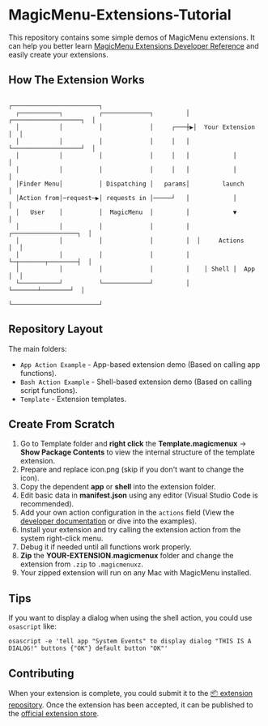 # MagicMenu-Extensions-Tutorial
This repository contains some simple demos of MagicMenu extensions. It can help you better learn [MagicMenu Extensions Developer Reference](https://iboysoft.com/extensions/diy-extensions.html "iBoysoft MagicMenu Extensions Developer Reference") and easily create your extensions.    

## How The Extension Works
```
                                                 ┌────────────────────────┐
  ┌───────────┐          ┌─────────────┐         │ ┌───────────────────┐  │
  │           │          │             │     ┌───┼▶│  Your Extension   │  │
  │           │          │             │     │   │ └───────────────────┘  │
  │           │          │             │     │   │            │           │
  │           │          │             │     │   │            │           │
  │Finder Menu│          │ Dispatching │   params│         launch         │
  │Action from│─request─▶│ requests in │─────┘   │            │           │
  │   User    │          │  MagicMenu  │         │            ▼           │
  │           │          │             │         │  ┌──────────────────┐  │
  │           │          │             │         │  │     Actions      │  │
  │           │          │             │         │  └─┬───────┬────────┤  │
  │           │          │             │         │    │ Shell │  App   │  │
  └───────────┘          └─────────────┘         │    └───────┴────────┘  │
                                                 └────────────────────────┘
```

## Repository Layout
The main folders:

- `App Action Example` - App-based extension demo (Based on calling app functions).
- `Bash Action Example` - Shell-based extension demo (Based on calling script functions).  
- `Template` - Extension templates.  

## Create From Scratch
1. Go to Template folder and **right click** the **Template.magicmenux** -> **Show Package Contents** to view the internal structure of the template extension.
2. Prepare and replace icon.png (skip if you don't want to change the icon).
3. Copy the dependent **app** or **shell** into the extension folder.
4. Edit basic data in **manifest.json** using any editor (Visual Studio Code is recommended).
5. Add your own action configuration in the `actions` field (View the [developer documentation](https://iboysoft.com/extensions/diy-extensions.html) or dive into the examples).
6. Install your extension and try calling the extension action from the system right-click menu.
7. Debug it if needed until all functions work properly.
8. **Zip** the **YOUR-EXTENSION.magicmenux** folder and change the extension from `.zip` to `.magicmenuxz`.
9. Your zipped extension will run on any Mac with MagicMenu installed.

## Tips
If you want to display a dialog when using the shell action, you could use `osascript` like: 
```
osascript -e 'tell app "System Events" to display dialog "THIS IS A DIALOG!" buttons {"OK"} default button "OK"'
```

## Contributing
When your extension is complete, you could submit it to the [📦 extension repository](https://github.com/iBoysoft/MagicMenu-Extensions "iBoysoft MagicMenu Extension Repository"). Once the extension has been accepted, it can be published to the [official extension store](https://iboysoft.com/extensions/?ref=github "iBoysoft MagicMenu Extension Store").
